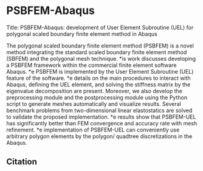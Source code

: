 # PSBFEM-Abaqus
Title: PSBFEM-Abaqus: development of User Element Subroutine (UEL) for polygonal scaled boundary finite element method in Abaqus

The polygonal scaled boundary finite element method (PSBFEM) is a novel method integrating the standard scaled
boundary finite element method (SBFEM) and the polygonal mesh technique. *is work discusses developing a PSBFEM
framework within the commercial finite element software Abaqus. *e PSBFEM is implemented by the User Element
Subroutine (UEL) feature of the software. *e details on the main procedures to interact with Abaqus, defining the UEL
element, and solving the stiffness matrix by the eigenvalue decomposition are present. Moreover, we also develop the
preprocessing module and the postprocessing module using the Python script to generate meshes automatically and visualize
results. Several benchmark problems from two-dimensional linear elastostatics are solved to validate the proposed
implementation. *e results show that PSBFEM-UEL has significantly better than FEM convergence and accuracy rate with
mesh refinement. *e implementation of PSBFEM-UEL can conveniently use arbitrary polygon elements by the polygon/
quadtree discretizations in the Abaqus.

## Citation


